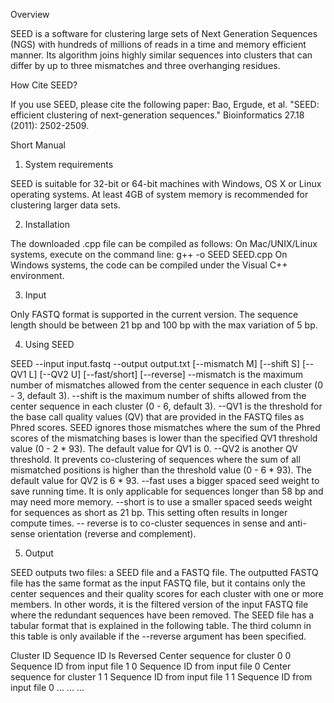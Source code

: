 Overview 

SEED is a software for clustering large sets of Next Generation Sequences (NGS) with hundreds of millions of reads in a time and memory efficient manner. Its algorithm joins highly similar sequences into clusters that can differ by up to three mismatches and three overhanging residues.
 
How Cite SEED?

If you use SEED, please cite the following paper:
Bao, Ergude, et al. "SEED: efficient clustering of next-generation sequences." Bioinformatics 27.18 (2011): 2502-2509.

Short Manual

1. System requirements
 
SEED is suitable for 32-bit or 64-bit machines with Windows, OS X or Linux operating systems. At least 4GB of system memory is recommended for clustering larger data sets. 
 
2. Installation
 
The downloaded .cpp file can be compiled as follows:
On Mac/UNIX/Linux systems, execute on the command line: g++ -o SEED SEED.cpp
On Windows systems, the code can be compiled under the Visual C++ environment.

3. Input
 
Only FASTQ format is supported in the current version. The sequence length should be between 21 bp and 100 bp with the max variation of 5 bp.
 
4. Using SEED 

SEED --input input.fastq --output output.txt [--mismatch M] [--shift S] [--QV1 L] [--QV2 U] [--fast/short] [--reverse]
--mismatch is the maximum number of mismatches allowed from the center sequence in each cluster (0 - 3, default 3).
--shift is the maximum number of shifts allowed from the center sequence in each cluster (0 - 6, default 3).
--QV1 is the threshold for the base call quality values (QV) that are provided in the FASTQ files as Phred scores. SEED ignores those mismatches where the sum of the Phred scores of the mismatching bases is lower than the specified QV1 threshold value (0 - 2 * 93). The default value for QV1 is 0.
--QV2 is another QV threshold. It prevents co-clustering of sequences where the sum of all mismatched positions is higher than the threshold value (0 - 6 * 93). The default value for QV2 is 6 * 93.
--fast uses a bigger spaced seed weight to save running time. It is only applicable for sequences longer than 58 bp and may need more memory.
--short is to use a smaller spaced seeds weight for sequences as short as 21 bp. This setting often results in longer compute times.
-- reverse is to co-cluster sequences in sense and anti-sense orientation (reverse and complement).

5. Output
 
SEED outputs two files: a SEED file and a FASTQ file. The outputted FASTQ file has the same format as the input FASTQ file, but it contains only the center sequences and their quality scores for each cluster with one or more members. In other words, it is the filtered version of the input FASTQ file where the redundant sequences have been removed. The SEED file has a tabular format that is explained in the following table. The third column in this table is only available if the --reverse argument has been specified.

Cluster ID                            Sequence ID                           Is Reversed
Center sequence for cluster 0
0	                                    Sequence ID from input file           1
0	                                    Sequence ID from input file           0
Center sequence for cluster 1
1	                                    Sequence ID from input file           1
1                                     Sequence ID from input file           0
...                                   ...                                   ...
